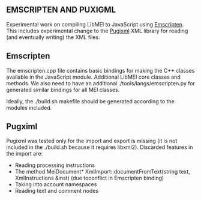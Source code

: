 EMSCRIPTEN AND PUXIGML
---------------------

Experimental work on compiling LibMEI to JavaScript using [Emscripten](http://www.emscripten.org). This includes experimental change to the [Pugixml](http://pugixml.org/) XML library for reading (and eventually writing) the XML files.

Emscripten
----------

The emscripten.cpp file contains basic bindings for making the C++ classes available in the JavaScript module. Additional LibMEI core classes and methods. We also need to have an additional ./tools/langs/emscripten.py for generated similar bindings for all MEI classes.

Ideally, the ./build.sh makefile should be generated according to the modules included. 

Pugximl
-------

Pugixml was tested only for the import and export is missing (it is not included in the ./build.sh because it requires libxml2). Discarded features in the import are:

* Reading processing instructions
* The method MeiDocument* XmlImport::documentFromText(string text, XmlInstructions &inst) (due toconflict in Emscripten binding)
* Taking into account namespaces
* Reading text and comment nodes